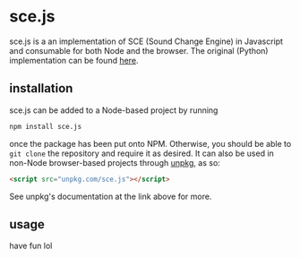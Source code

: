 # sce.js
sce.js is a an implementation of SCE (Sound Change Engine) in Javascript and consumable for both Node and the browser.
The original (Python) implementation can be found [here](https://github.com/KathTheDragon/Conlanger).

## installation
sce.js can be added to a Node-based project by running
```bash
npm install sce.js
```
once the package has been put onto NPM. Otherwise, you should be able to ``git clone`` the repository and require it as desired.
It can also be used in non-Node browser-based projects through [unpkg](https://unpkg.com), as so:
```html
<script src="unpkg.com/sce.js"></script>
```
See unpkg's documentation at the link above for more.

## usage
have fun lol